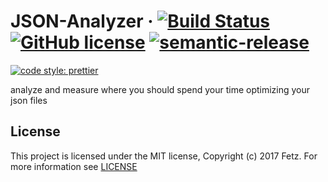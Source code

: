 # JSON-Analyzer &middot; [![Build Status](https://travis-ci.org/Fetz/json-analyzer.svg?branch=master)](https://travis-ci.org/Fetz/json-analyzer) [![GitHub license](https://img.shields.io/badge/license-MIT-blue.svg)](https://github.com/Fetz/json-analyzer/blob/master/LICENSE) [![semantic-release](https://img.shields.io/badge/%20%20%F0%9F%93%A6%F0%9F%9A%80-semantic--release-e10079.svg)](https://github.com/semantic-release/semantic-release)
[![code style: prettier](https://img.shields.io/badge/code_style-prettier-ff69b4.svg)](https://github.com/prettier/prettier)


analyze and measure where you should spend your time optimizing your json files


## License

This project is licensed under the MIT license, Copyright (c) 2017 Fetz. For more information see [LICENSE](./LICENSE)
